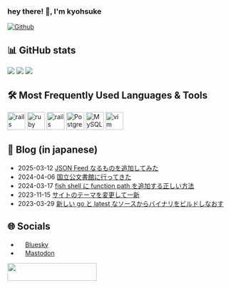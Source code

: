 ### hey there! 👋, I'm kyohsuke

[![Github](https://img.shields.io/github/followers/kyohsuke?label=Follow&style=social)](https://github.com/kyohsuke)

## :bar_chart: GitHub stats
![](https://github-profile-summary-cards.vercel.app/api/cards/profile-details?username=kyohsuke&theme=github)
![](https://github-profile-summary-cards.vercel.app/api/cards/stats?username=kyohsuke&theme=github)
![](https://github-profile-summary-cards.vercel.app/api/cards/repos-per-language?username=kyohsuke&theme=github)


## :hammer_and_wrench: Most Frequently Used Languages & Tools

[<img src="https://cdn.jsdelivr.net/gh/devicons/devicon@latest/icons/go/go-original-wordmark.svg" alt="rails" width="40" height="40" />](https://go.dev)
[<img src="https://cdn.jsdelivr.net/gh/devicons/devicon@latest/icons/ruby/ruby-original.svg" alt="ruby" width="40" height="40" />](https://www.ruby-lang.org)
[<img src="https://cdn.jsdelivr.net/gh/devicons/devicon@latest/icons/rails/rails-original-wordmark.svg" alt="rails" width="40" height="40" />](https://rubyonrails.org)
[<img src="https://cdn.jsdelivr.net/gh/devicons/devicon@latest/icons/postgresql/postgresql-original.svg" alt="PostgreSQL" width="40" height="40" />](https://www.postgresql.org)
[<img src="https://cdn.jsdelivr.net/gh/devicons/devicon@latest/icons/redis/redis-original.svg" alt="MySQL" width="40" height="40" />](https://redis.io/)
[<img src="https://cdn.jsdelivr.net/gh/devicons/devicon@latest/icons/vim/vim-original.svg" alt="vim" width="40" height="40" />](https://www.vim.org)

## :memo: Blog (in japanese)
<!-- feed start -->
- 2025-03-12 [JSON Feed なるものを追加してみた](https://kyohsuke.net/misc_notes/20250312/?utm_source=github&utm_medium=profile)
- 2024-04-06 [国立公文書館に行ってきた](https://kyohsuke.net/misc_notes/20240406/?utm_source=github&utm_medium=profile)
- 2024-03-17 [fish shell に function path を追加する正しい方法](https://kyohsuke.net/misc_notes/20240317/?utm_source=github&utm_medium=profile)
- 2023-11-15 [サイトのテーマを変更して一新](https://kyohsuke.net/misc_notes/20231115/?utm_source=github&utm_medium=profile)
- 2023-03-29 [新しい go と latest なソースからバイナリをビルドしなおす](https://kyohsuke.net/misc_notes/20230329/?utm_source=github&utm_medium=profile)
<!-- feed end -->

## :globe_with_meridians: Socials
- [<img height="16" width="16" src="https://cdn.jsdelivr.net/npm/simple-icons@v11/icons/bluesky.svg"/>Bluesky](https://bsky.app/profile/kyohsuke.net)
- [<img height="16" width="16" src="https://cdn.jsdelivr.net/npm/simple-icons@v11/icons/mastodon.svg"/>Mastodon](https://mastodon.social/@kyohsuke)



[<img height="40" width="200" src="https://github.com/user-attachments/assets/0615f060-e5cc-49e0-a8d3-4be3980473d3"/>](https://sites.google.com/view/happy-busy/)
